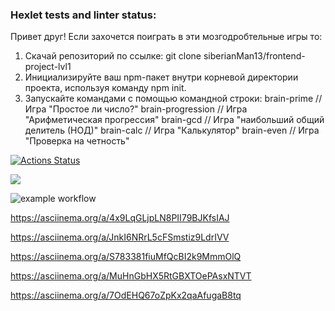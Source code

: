 ### Hexlet tests and linter status:

Привет друг! Если захочется поиграть в эти мозгодробтельные игры то:
1. Скачай репозиторий по ссылке: git clone siberianMan13/frontend-project-lvl1
2. Инициализируйте ваш npm-пакет внутри корневой директории проекта, используя команду npm init.
3. Запускайте командами с помощью командной строки:
    brain-prime // Игра "Простое ли число?" 
    brain-progression // Игра "Арифметическая прогрессия"
    brain-gcd // Игра "наибольший общий делитель (НОД)"
    brain-calc // Игра "Калькулятор"
    brain-even // Игра "Проверка на четность"

[![Actions Status](https://github.com/siberianMan13/frontend-project-lvl1/workflows/hexlet-check/badge.svg)](https://github.com/siberianMan13/frontend-project-lvl1/actions)

<a href="https://codeclimate.com/github/codeclimate/codeclimate/maintainability"><img src="https://api.codeclimate.com/v1/badges/a99a88d28ad37a79dbf6/maintainability" /></a>

![example workflow](https://github.com/siberianMan13/frontend-project-lvl1/actions/workflows/app-actions.yml/badge.svg)

https://asciinema.org/a/4x9LqGLjpLN8PII79BJKfsIAJ

https://asciinema.org/a/JnkI6NRrL5cFSmstiz9LdrIVV

https://asciinema.org/a/S783381fiuMfQcBI2k9MmmOlQ

https://asciinema.org/a/MuHnGbHX5RtGBXTOePAsxNTVT

https://asciinema.org/a/7OdEHQ67oZpKx2qaAfugaB8tq